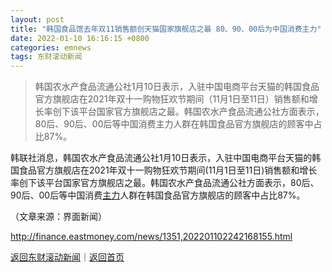 ```yaml
---
layout: post
title: "韩国食品馆去年双11销售额创天猫国家旗舰店之最 80、90、00后为中国消费主力"
date: 2022-01-10 16:16:15 +0800
categories: emnews
tags: 东财滚动新闻
---
```

> 韩国农水产食品流通公社1月10日表示，入驻中国电商平台天猫的韩国食品官方旗舰店在2021年双十一购物狂欢节期间（11月1日至11日）销售额和增长率创下该平台国家官方旗舰店之最。韩国农水产食品流通公社方面表示，80后、90后、00后等中国消费主力人群在韩国食品官方旗舰店的顾客中占比87%。

<p>韩联社消息，韩国农水产食品流通公社1月10日表示，入驻中国电商平台天猫的韩国食品官方旗舰店在2021年双十一购物狂欢节期间(11月1日至11日)销售额和增长率创下该平台国家官方旗舰店之最。韩国农水产食品流通公社方面表示，80后、90后、00后等中国消费<span id="Info.3291"><a href="http://data.eastmoney.com/zlsj/" class="infokey">主力</a></span>人群在韩国食品官方旗舰店的顾客中占比87%。</p><p class="em_media">（文章来源：界面新闻）</p>

<http://finance.eastmoney.com/news/1351,202201102242168155.html>

[返回东财滚动新闻](//finews.withounder.com/emnews/)｜[返回首页](//finews.withounder.com/)